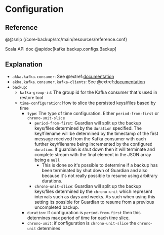 # Configuration

## Reference

@@snip (/core-backup/src/main/resources/reference.conf)

Scala API doc @apidoc[kafka.backup.configs.Backup]

## Explanation

* `akka.kafka.consumer`: See @extref:[documentation](alpakka-kafka-docs:consumer.html#settings)
* `akka.kafka.consumer.kafka-clients`: See @extref:[documentation](kafka-docs:documentation.html#consumerconfigs)
* `backup`:
    * `kafka-group-id`: The group id for the Kafka consumer that's used in restore tool
    * `time-configuration`: How to slice the persisted keys/files based by time
        * `type`: The type of time configuration. Either `period-from-first` or `chrono-unit-slice`
            * `period-from-first`: Guardian will split up the backup keys/files determined by the `duration` specified.
              The key/filename will be determined by the timestamp of the first message received from the Kafka consumer
              with each further key/filename being incremented by the configured `duration`. If guardian is shut down
              then it will terminate and complete stream with the final element in the JSON array being a `null`
                * This is done so it's possible to determine if a backup has been terminated by shut down of Guardian
                  and also because it's not really possible to resume using arbitrary durations.
            * `chrono-unit-slice`: Guardian will split up the backup keys/files determined by the `chrono-unit` which
              represent intervals such as days and weeks. As such when using this setting its possible for Guardian to
              resume from a previous uncompleted backup.
        * `duration`: If configuration is `period-from-first` then this determines max period of time for each time
          slice.
        * `chrono-unit`: if configuration is `chrono-unit-slice` the `chrono-unit` determines
